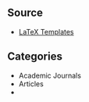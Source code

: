 ## Source
- [LaTeX Templates](https://www.latextemplates.com/)

## Categories
- Academic Journals
- Articles
- 